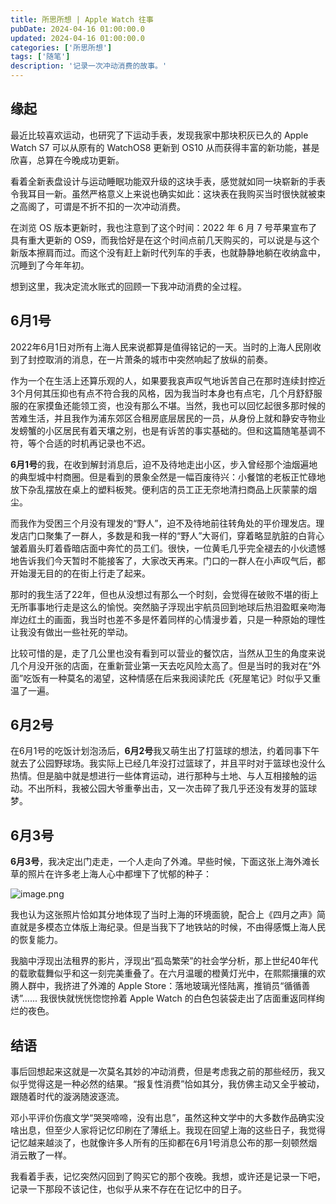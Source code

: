 ```yaml
---
title: 所思所想 | Apple Watch 往事
pubDate: 2024-04-16 01:00:00.0
updated: 2024-04-16 01:00:00.0
categories: ['所思所想']
tags: ['随笔']
description: '记录一次冲动消费的故事。'
---
```


## 缘起

最近比较喜欢运动，也研究了下运动手表，发现我家中那块积灰已久的 Apple Watch S7 可以从原有的 WatchOS8 更新到 OS10 从而获得丰富的新功能，甚是欣喜，总算在今晚成功更新。

看着全新表盘设计与运动睡眠功能双升级的这块手表，感觉就如同一块崭新的手表令我耳目一新。虽然严格意义上来说也确实如此：这块表在我购买当时很快就被束之高阁了，可谓是不折不扣的一次冲动消费。

在浏览 OS 版本更新时，我也注意到了这个时间：2022 年 6 月 7 号苹果宣布了具有重大更新的 OS9，而我恰好是在这个时间点前几天购买的，可以说是与这个新版本擦肩而过。而这个没有赶上新时代列车的手表，也就静静地躺在收纳盒中，沉睡到了今年年初。

想到这里，我决定流水账式的回顾一下我冲动消费的全过程。

## 6月1号

2022年6月1日对所有上海人民来说都算是值得铭记的一天。当时的上海人民刚收到了封控取消的消息，在一片萧条的城市中突然响起了放纵的前奏。

作为一个在生活上还算乐观的人，如果要我哀声叹气地诉苦自己在那时连续封控近3个月何其压抑也有点不符合我的风格，因为我当时本身也有点宅，几个月舒舒服服的在家摸鱼还能领工资，也没有那么不堪。当然，我也可以回忆起很多那时候的苦难生活，并且我作为浦东郊区合租房底层居民的一员，从身份上就和静安寺物业发螃蟹的小区居民有着天壤之别，也是有诉苦的事实基础的。但和这篇随笔基调不符，等个合适的时机再记录也不迟。

**6月1号**的我，在收到解封消息后，迫不及待地走出小区，步入曾经那个油烟遍地的典型城中村商圈。但是看到的景象全然是一幅百废待兴：小餐馆的老板正忙碌地放下杂乱摆放在桌上的塑料板凳。便利店的员工正无奈地清扫商品上灰蒙蒙的烟尘。

而我作为受困三个月没有理发的“野人”，迫不及待地前往转角处的平价理发店。理发店门口聚集了一群人，多数是和我一样的“野人”大哥们，穿着略显肮脏的白背心皱着眉头盯着昏暗店面中奔忙的员工们。很快，一位黄毛几乎完全褪去的小伙遗憾地告诉我们今天暂时不能接客了，大家改天再来。门口的一群人在小声叹气后，都开始漫无目的的在街上行走了起来。

那时的我生活了22年，但也从没想过有那么一个时刻，会觉得在破败不堪的街上无所事事地行走是这么的愉悦。突然脑子浮现出宇航员回到地球后热泪盈眶亲吻海岸边红土的画面，我当时也差不多是怀着同样的心情漫步着，只是一种原始的理性让我没有做出一些社死的举动。

比较可惜的是，走了几公里也没有看到可以营业的餐饮店，当然从卫生的角度来说几个月没开张的店面，在重新营业第一天去吃风险太高了。但是当时的我对在“外面”吃饭有一种莫名的渴望，这种情感在后来我阅读陀氏《死屋笔记》时似乎又重温了一遍。

## 6月2号

在6月1号的吃饭计划泡汤后，**6月2号**我又萌生出了打篮球的想法，约着同事下午就去了公园野球场。我实际上已经几年没打过篮球了，并且平时对于篮球也没什么热情。但是脑中就是想进行一些体育运动，进行那种与土地、与人互相接触的运动。不出所料，我被公园大爷重拳出击，又一次击碎了我几乎还没有发芽的篮球梦。

## 6月3号

**6月3号**，我决定出门走走，一个人走向了外滩。早些时候，下面这张上海外滩长草的照片在许多老上海人心中都埋下了忧郁的种子：

![image.png](https://ender-picgo.oss-cn-shenzhen.aliyuncs.com/img/20240416004645.png)

我也认为这张照片恰如其分地体现了当时上海的环境面貌，配合上《四月之声》简直就是多模态立体版上海纪录。但是当我下了地铁站的时候，不由得感慨上海人民的恢复能力。

我脑中浮现出法租界的影片，浮现出“孤岛繁荣”的社会学分析，那上世纪40年代的载歌载舞似乎和这一刻完美重叠了。在六月温暖的橙黄灯光中，在熙熙攘攘的欢腾人群中，我挤进了外滩的 Apple Store：落地玻璃光怪陆离，推销员“循循善诱”...... 我很快就恍恍惚惚拎着 Apple Watch 的白色包装袋走出了店面重返同样绚烂的夜色。

## 结语

事后回想起来这就是一次莫名其妙的冲动消费，但是考虑我之前的那些经历，我又似乎觉得这是一种必然的结果。“报复性消费”恰如其分，我仿佛主动又全乎被动，跟随着时代的漩涡随波逐流。

邓小平评价伤痕文学“哭哭啼啼，没有出息”，虽然这种文学中的大多数作品确实没啥出息，但至少人家将记忆印刷在了薄纸上。我现在回望上海的这些日子，我觉得记忆越来越淡了，也就像许多人所有的压抑都在6月1号消息公布的那一刻顿然烟消云散了一样。

我看着手表，记忆突然闪回到了购买它的那个夜晚。我想，或许还是记录一下吧，记录一下那段不该记住，也似乎从来不存在在记忆中的日子。

